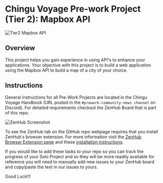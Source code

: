 # Chingu Voyage Pre-work Project (Tier 2): Mapbox API

![Tier2 Mapbox API](./assets/Tier2_mapbox_api.gif)

## Overview
This project helps you gain experience in using API's to enhance your applications.
Your objective with this project is to build a web application using the 
Mapbox API to build a map of a city of your choice.

## Instructions

General instructions for all Pre-Work Projects are located in the Chingu Voyage Handbook (URL posted in the
`#prework-community-news channel` on Discord). For detailed requirements checkout the ZenHub Board that is part of this repo.

![ZenHub Screenshot](./assets/ZenHub_screenshot.png)

To see the ZenHub tab on the GitHub repo webpage requires that you install ZenHub's browser extension. For more
information visit the [ZenHub Browser Extension page](https://www.zenhub.com/extension) and these 
[installation instructions](https://t.ly/3v8w).

If you would like to add these tasks to your repo so you can track the progress of your Solo Project and so they will be 
more readily available for reference you will need to manually add new issues to your ZenHub board and copy/paste the text
in our issues to yours.

Good Luck!!!
